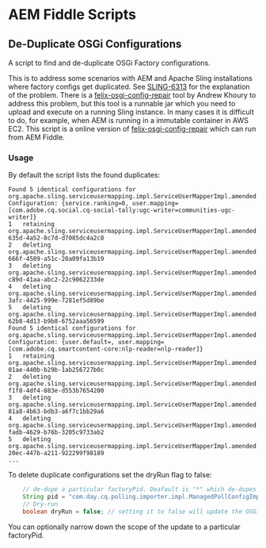 # AEM Fiddle Scripts

## De-Duplicate OSGi Configurations
A script to find and de-duplicate OSGi Factory configurations.

This is to address some scenarios with AEM and Apache Sling installations where factory configs get duplicated. See [SLING-6313](https://jira.apache.org/jira/browse/SLING-6313) for the explanation of the problem.
There is a [felix-osgi-config-repair](https://github.com/cqsupport/felix-osgi-utils/tree/master/felix-osgi-config-repair) tool by Andrew Khoury to address this problem, but this tool is a runnable jar which you need to upload and execute on a running Sling instance. In many cases it is difficult to do, for example, when AEM is running in a immutable container in AWS EC2. This script is a online version of [felix-osgi-config-repair](https://github.com/cqsupport/felix-osgi-utils/tree/master/felix-osgi-config-repair) which can run from AEM Fiddle.


### Usage
By default the script lists the found duplicates: 

```
Found 5 identical configurations for org.apache.sling.serviceusermapping.impl.ServiceUserMapperImpl.amended
Configuration: {service.ranking=0, user.mapping=[com.adobe.cq.social.cq-social-tally:ugc-writer=communities-ugc-writer]}
1	retaining org.apache.sling.serviceusermapping.impl.ServiceUserMapperImpl.amended.78e7c8bd-635d-4a52-8c7d-d7085dc4a2c8
2	deleting org.apache.sling.serviceusermapping.impl.ServiceUserMapperImpl.amended.4875ca88-666f-4589-a51c-20a09fa13b19
3	deleting org.apache.sling.serviceusermapping.impl.ServiceUserMapperImpl.amended.f5806989-c89d-41aa-abc2-22c9062233de
4	deleting org.apache.sling.serviceusermapping.impl.ServiceUserMapperImpl.amended.6f0453c1-3afc-4425-999e-7281ef5d89be
5	deleting org.apache.sling.serviceusermapping.impl.ServiceUserMapperImpl.amended.ec460cd5-62b8-4d13-b9b8-6752aaa56599
Found 5 identical configurations for org.apache.sling.serviceusermapping.impl.ServiceUserMapperImpl.amended
Configuration: {user.default=, user.mapping=[com.adobe.cq.smartcontent-core:nlp-reader=nlp-reader]}
1	retaining org.apache.sling.serviceusermapping.impl.ServiceUserMapperImpl.amended.c9ac0c38-01ae-440b-b29b-1ab256727b0c
2	deleting org.apache.sling.serviceusermapping.impl.ServiceUserMapperImpl.amended.1504fd47-f1f8-4df4-883e-d553b7654200
3	deleting org.apache.sling.serviceusermapping.impl.ServiceUserMapperImpl.amended.2dfc5b82-81a8-4b63-bdb3-a6f7c1bb29a6
4	deleting org.apache.sling.serviceusermapping.impl.ServiceUserMapperImpl.amended.74f23b46-fadb-4629-b76b-3205c9733ab2
5	deleting org.apache.sling.serviceusermapping.impl.ServiceUserMapperImpl.amended.5f5cd2fb-20ec-447b-a211-922299f98189
...
```

To delete duplicate configurations set the dryRun flag to false:
```Java
    // de-dupe a particular factoryPid. Deafault is "*" which de-dupes all factory configurations 
    String pid = "com.day.cq.polling.importer.impl.ManagedPollConfigImpl"
    // Dry-run    
    boolean dryRun = false; // setting it to false will update the OSGi configurations
```
You can optionally narrow down the scope of the update to a particular factoryPid. 

